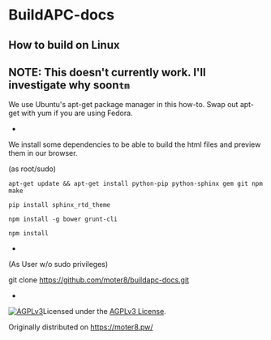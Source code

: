 BuildAPC-docs
=============
## How to build on Linux

## NOTE: This doesn't currently work. I'll investigate why soon`tm`

We use Ubuntu's apt-get package manager in this how-to.
Swap out apt-get with yum if you are using Fedora. 

-

We install some dependencies to be able to build the html files and preview them in our browser.

(as root/sudo)

`apt-get update && apt-get install python-pip python-sphinx gem git npm make`

`pip install sphinx_rtd_theme`

`npm install -g bower grunt-cli`

`npm install`

-

(As User w/o sudo privileges)

git clone https://github.com/moter8/buildapc-docs.git

-
[![AGPLv3](https://gnu.org/graphics/agplv3-155x51.png)](https://gnu.org/licenses/agpl.html)Licensed under the [AGPLv3 License](https://gnu.org/licenses/agpl.html).

Originally distributed on https://moter8.pw/